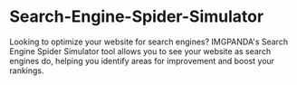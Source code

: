 # Search-Engine-Spider-Simulator
Looking to optimize your website for search engines? IMGPANDA's Search Engine Spider Simulator tool allows you to see your website as search engines do, helping you identify areas for improvement and boost your rankings.
